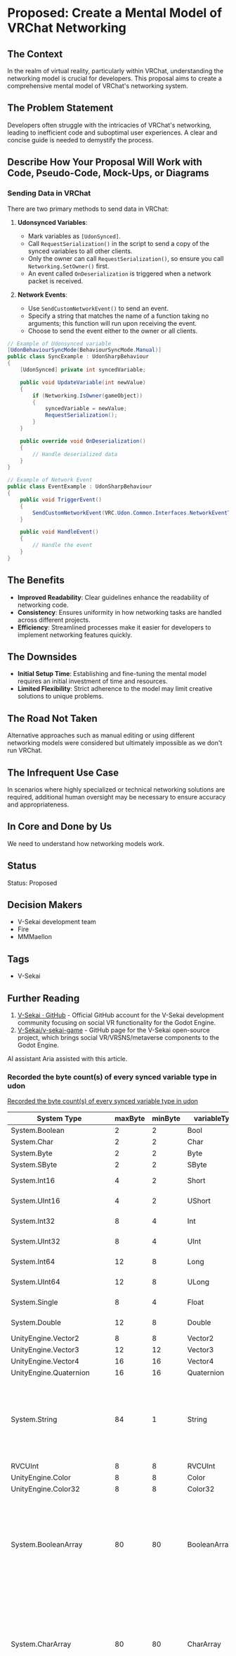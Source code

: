 # Proposed: Create a Mental Model of VRChat Networking

## The Context

In the realm of virtual reality, particularly within VRChat, understanding the networking model is crucial for developers. This proposal aims to create a comprehensive mental model of VRChat's networking system.

## The Problem Statement

Developers often struggle with the intricacies of VRChat's networking, leading to inefficient code and suboptimal user experiences. A clear and concise guide is needed to demystify the process.

## Describe How Your Proposal Will Work with Code, Pseudo-Code, Mock-Ups, or Diagrams

### Sending Data in VRChat

There are two primary methods to send data in VRChat:

1. **Udonsynced Variables**:

   - Mark variables as `[UdonSynced]`.
   - Call `RequestSerialization()` in the script to send a copy of the synced variables to all other clients.
   - Only the owner can call `RequestSerialization()`, so ensure you call `Networking.SetOwner()` first.
   - An event called `OnDeserialization` is triggered when a network packet is received.

2. **Network Events**:
   - Use `SendCustomNetworkEvent()` to send an event.
   - Specify a string that matches the name of a function taking no arguments; this function will run upon receiving the event.
   - Choose to send the event either to the owner or all clients.

```csharp
// Example of Udonsynced variable
[UdonBehaviourSyncMode(BehaviourSyncMode.Manual)]
public class SyncExample : UdonSharpBehaviour
{
    [UdonSynced] private int syncedVariable;

    public void UpdateVariable(int newValue)
    {
        if (Networking.IsOwner(gameObject))
        {
            syncedVariable = newValue;
            RequestSerialization();
        }
    }

    public override void OnDeserialization()
    {
        // Handle deserialized data
    }
}

// Example of Network Event
public class EventExample : UdonSharpBehaviour
{
    public void TriggerEvent()
    {
        SendCustomNetworkEvent(VRC.Udon.Common.Interfaces.NetworkEventTarget.All, "HandleEvent");
    }

    public void HandleEvent()
    {
        // Handle the event
    }
}
```

## The Benefits

- **Improved Readability**: Clear guidelines enhance the readability of networking code.
- **Consistency**: Ensures uniformity in how networking tasks are handled across different projects.
- **Efficiency**: Streamlined processes make it easier for developers to implement networking features quickly.

## The Downsides

- **Initial Setup Time**: Establishing and fine-tuning the mental model requires an initial investment of time and resources.
- **Limited Flexibility**: Strict adherence to the model may limit creative solutions to unique problems.

## The Road Not Taken

Alternative approaches such as manual editing or using different networking models were considered but ultimately impossible as we don't run VRChat.

## The Infrequent Use Case

In scenarios where highly specialized or technical networking solutions are required, additional human oversight may be necessary to ensure accuracy and appropriateness.

## In Core and Done by Us

We need to understand how networking models work.

## Status

Status: Proposed <!-- Draft | Proposed | Rejected | Accepted | Deprecated | Superseded by -->

## Decision Makers

- V-Sekai development team
- Fire
- MMMaellon

## Tags

- V-Sekai

## Further Reading

1. [V-Sekai · GitHub](https://github.com/v-sekai) - Official GitHub account for the V-Sekai development community focusing on social VR functionality for the Godot Engine.
2. [V-Sekai/v-sekai-game](https://github.com/v-sekai/v-sekai-game) - GitHub page for the V-Sekai open-source project, which brings social VR/VRSNS/metaverse components to the Godot Engine.

AI assistant Aria assisted with this article.

### Recorded the byte count(s) of every synced variable type in udon

[Recorded the byte count(s) of every synced variable type in udon](https://vxtwitter.com/Centauri2442/status/1747888817518879039)

| System Type                 | maxByte | minByte | variableType    | Notes                                                                                                          |
| --------------------------- | ------- | ------- | --------------- | -------------------------------------------------------------------------------------------------------------- |
| System.Boolean              | 2       | 2       | Bool            |                                                                                                                |
| System.Char                 | 2       | 2       | Char            |                                                                                                                |
| System.Byte                 | 2       | 2       | Byte            |                                                                                                                |
| System.SByte                | 2       | 2       | SByte           |                                                                                                                |
| System.Int16                | 4       | 2       | Short           | Swaps every other                                                                                              |
| System.UInt16               | 4       | 2       | UShort          | Swaps every other                                                                                              |
| System.Int32                | 8       | 4       | Int             | Swaps every other                                                                                              |
| System.UInt32               | 8       | 4       | UInt            | Swaps every other                                                                                              |
| System.Int64                | 12      | 8       | Long            | Swaps every other                                                                                              |
| System.UInt64               | 12      | 8       | ULong           | Swaps every other                                                                                              |
| System.Single               | 8       | 4       | Float           | Swaps every other                                                                                              |
| System.Double               | 12      | 8       | Double          | Swaps every other                                                                                              |
| UnityEngine.Vector2         | 8       | 8       | Vector2         |                                                                                                                |
| UnityEngine.Vector3         | 12      | 12      | Vector3         |                                                                                                                |
| UnityEngine.Vector4         | 16      | 16      | Vector4         |                                                                                                                |
| UnityEngine.Quaternion      | 16      | 16      | Quaternion      |                                                                                                                |
| System.String               | 84      | 1       | String          | Null: No serialization \| 84 + 1 byte per character, byte size allocated per for (84, 88, 92, etc)             |
| RVCUInt                     | 8       | 8       | RVCUInt         |                                                                                                                |
| UnityEngine.Color           | 8       | 8       | Color           |                                                                                                                |
| UnityEngine.Color32         | 8       | 8       | Color32         |                                                                                                                |
| System.BooleanArray         | 80      | 80      | BooleanArray    | 80 + array size in increments of 4 as buffer (80, 84, 88, etc) \| Will increase every 4 values (5, 9, 13, etc) |
| System.CharArray            | 80      | 80      | CharArray       | 80 + array size in increments of 4 as buffer (80, 84, 88, etc) \| Will increase every 4 values (5, 9, 13, etc) |
| System.ByteArray            | 80      | 80      | ByteArray       | 80 + array size in increments of 4 as buffer (80, 84, 88, etc) \| Will increase every 4 values (5, 9, 13, etc) |
| System.SByteArray           | 80      | 80      | SByteArray      | 80 + array size in increments of 4 as buffer (80, 84, 88, etc) \| Will increase every 4 values (5, 9, 13, etc) |
| System.Int16Array           | 80      | 80      | ShortArray      | 80 + array size in increments of 4 as buffer (80, 84, 88, etc) \| Will increase every 2 values (3, 5, 7, etc)  |
| System.UInt16Array          | 80      | 80      | UShortArray     | 80 + array size in increments of 4 as buffer (80, 84, 88, etc) \| Will increase every 2 values (3, 5, 7, etc)  |
| System.Int32Array           | 80      | 80      | IntArray        | 80 + array size \* 4                                                                                           |
| System.UInt32Array          | 80      | 80      | UIntArray       | 80 + array size \* 4                                                                                           |
| System.Int64Array           | 80      | 80      | LongArray       | 80 + array size \* 8                                                                                           |
| System.UInt64Array          | 80      | 80      | ULongArray      | 80 + array size \* 8                                                                                           |
| System.SingleArray          | 80      | 80      | FloatArray      | 80 + array size \* 4                                                                                           |
| System.DoubleArray          | 80      | 80      | DoubleArray     | 80 + array size \* 8                                                                                           |
| UnityEngine.Vector2Array    | 80      | 80      | Vector2Array    | 80 + array size \* 8                                                                                           |
| UnityEngine.Vector3Array    | 80      | 80      | Vector3Array    | 80 + array size \* 12                                                                                          |
| UnityEngine.Vector4Array    | 80      | 80      | Vector4Array    | 80 + array size \* 16                                                                                          |
| UnityEngine.QuaternionArray | 80      | 80      | QuaternionArray | 80 + array size \* 16                                                                                          |
| System.StringArray          | 80      | 80      | StringArray     | 84 + (2, 4, or 8 bytes per character)                                                                          |
| RVCUStringArray             | 80      | 80      | RVCUStringArray | 84 + (2, 4, or 8 bytes per character)                                                                          |
| UnityEngine.ColorArray      | 80      | 80      | ColorArray      | 80 + array size \* 16                                                                                          |
| UnityEngine.Color32Array    | 80      | 80      | Color32Array    | 80 + array size \* 4                                                                                           |

Notes:

- Size of 0: 84 bytes
- Size greater than 0 but with any null values: 0 bytes
- Size greater than 0 with all valid strings: 84 + (2, 4, or 8 bytes per character)

### Question: How should I represent the entire state in a networked application?

**Answer:** You want the entire state to be represented by your synced variables. If you have a one-time event, like a sound effect playing, you might be able to get away with sending a custom network event. However, one uses variables for 90% of networking tasks.

### Question: How can the order and exact value changes of three variables affect their interpretation in a networked system?

**Answer:** Assume we calculate the state of the world independently for each frame, without depending on previous frames. This means that while the exact values of the three variables are crucial for determining the current state, the order of changes within the same frame does not affect the final state interpretation at that frame.
